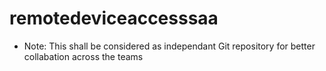# remotedeviceaccesssaa

+ Note: This shall be considered as independant Git repository for better collabation across the teams